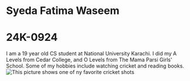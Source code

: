 # Syeda Fatima Waseem 
# 24K-0924
I am a 19 year old CS student at National University Karachi. I did my A Levels from Cedar College, and O Levels from The Mama Parsi Girls' School. Some of my hobbies include watching cricket and reading books. 
![This picture shows one of ny favorite cricket shots](https://photos.app.goo.gl/P21zX3E66xnNksJS7)
